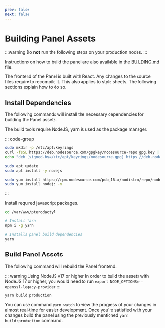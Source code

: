 ```yaml
---
prev: false
next: false
---
```


# Building Panel Assets

:::warning
Do **not** run the following steps on your production nodes.
:::

Instructions on how to build the panel are also available in the [BUILDING.md](https://github.com/pterodactyl/panel/blob/1.0-develop/BUILDING.md) file.

The frontend of the Panel is built with React. Any changes to the source files require to recompile it.
This also applies to style sheets. The following sections explain how to do so.

## Install Dependencies

The following commands will install the necessary dependencies for building the Panel assets.

The build tools require NodeJS, yarn is used as the package manager.

::: code-group
```bash [Ubuntu/Debian]
sudo mkdir -p /etc/apt/keyrings
curl -fsSL https://deb.nodesource.com/gpgkey/nodesource-repo.gpg.key | sudo gpg --dearmor -o /etc/apt/keyrings/nodesource.gpg
echo "deb [signed-by=/etc/apt/keyrings/nodesource.gpg] https://deb.nodesource.com/node_16.x nodistro main" | sudo tee /etc/apt/sources.list.d/nodesource.list

sudo apt update
sudo apt install -y nodejs
```
```bash [RHEL derivatives (e.g. CentOS)]
sudo yum install https://rpm.nodesource.com/pub_16.x/nodistro/repo/nodesource-release-nodistro-1.noarch.rpm -y
sudo yum install nodejs -y
```
:::

Install required javascript packages.

```bash
cd /var/www/pterodactyl

# Install Yarn
npm i -g yarn

# Installs panel build dependencies
yarn
```

## Build Panel Assets

The following command will rebuild the Panel frontend. 

::: warning Using NodeJS v17 or higher
In order to build the assets with NodeJS 17 or higher, you would need to run `export NODE_OPTIONS=--openssl-legacy-provider`
:::

```bash
yarn build:production
```

You can use command `yarn watch` to view the progress of your changes in almost real-time for easier development. Once you're satisfied with your changes build the panel using the previously mentioned `yarn build:production` command. 
